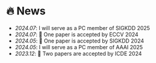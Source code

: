 # 🔥 News
- *2024.07*: I will serve as a PC member of SIGKDD 2025
- *2024.07*: 🎉 One paper is accepted by ECCV 2024
- *2024.05*: 🎉 One paper is accepted by SIGKDD 2024
- *2024.05*: I will serve as a PC member of AAAI 2025
- *2023.12*: 🎉 Two papers are accepted by ICDE 2024
